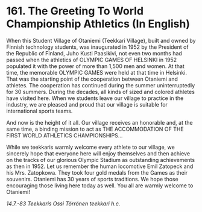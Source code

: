 


    
# 161. The Greeting To World Championship Athletics (In English)

When this Student Village of Otaniemi (Teekkari Village), built and owned by Finnish technology students, was inaugurated in 1952 by the President of the Republic of Finland, Juho Kusti Paasikivi, not even two months had passed when the athletics of OLYMPIC GAMES OF HELSINKI in 1952 populated it with the power of more than 1,500 men and women. At that time, the memorable OLYMPIC GAMES were held at that time in Helsinki. That was the starting point of the cooperation between Otaniemi and athletes. The cooperation has continued during the summer uninterruptedly for 30 summers. During the decades, all kinds of sized and colored athletes have visited here. When we students leave our village to practice in the industry, we are pleased and proud that our village is suitable for international sports teams.

And now is the height of it all. Our village receives an honorable and, at the same time, a binding mission to act as THE ACCOMMODATION OF THE FIRST WORLD ATHLETICS CHAMPIONSHIPS...

While we teekkaris warmly welcome every athlete to our village, we sincerely hope that everyone here will enjoy themselves and then achieve on the tracks of our glorious Olympic Stadium as outstanding achievements as then in 1952. Let us remember the human locomotive Emil Zatopeck and his Mrs. Zatopkowa. They took four gold medals from the Games as their souvenirs. Otaniemi has 30 years of sports traditions. We hope those encouraging those living here today as well. You all are warmly welcome to Otaniemi!

*14.7.-83
Teekkaris
Ossi Törrönen teekkari h.c.*
